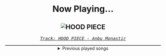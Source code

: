 <div align="center"> 
<h1>Now Playing...</h1>

![HOOD PIECE](https://i.scdn.co/image/ab67616d00001e023332719acc54a83bb56614dd)
--
_<samp><a href="https://open.spotify.com/track/3PeMu3Indgs0aARAnMRtlB">Track: HOOD PIECE - Anbu Monastir</a></samp>_

<div style="border: 1px #4B5054 solid"></div>
<details>
  <summary>
    Previous played songs
  </summary>
  <table>
    <thead>
      <tr>
        <th>
          Artist
        </th>
        <th>
          Song
        </th>
        <th>
          Link
        </th>
      </tr>
    </thead>
    <tbody>
      <tr><td>Anbu Monastir</td><td>HOOD PIECE</td><td><a href="https://open.spotify.com/track/3PeMu3Indgs0aARAnMRtlB">https://open.spotify.com/track/3PeMu3Indgs0aARAnMRtlB</a></td></tr><tr><td>Anbu Monastir</td><td>HOOD PIECE</td><td><a href="https://open.spotify.com/track/3PeMu3Indgs0aARAnMRtlB">https://open.spotify.com/track/3PeMu3Indgs0aARAnMRtlB</a></td></tr><tr><td>Morgana</td><td>Ventil</td><td><a href="https://open.spotify.com/track/4XkhOZAh8C7OfeHHoFFcLY">https://open.spotify.com/track/4XkhOZAh8C7OfeHHoFFcLY</a></td></tr><tr><td>Animetrix</td><td>Zweites Erwachen</td><td><a href="https://open.spotify.com/track/5ZdzOU1DJ7ZAcOIKAvE6ka">https://open.spotify.com/track/5ZdzOU1DJ7ZAcOIKAvE6ka</a></td></tr><tr><td>Versus Me</td><td>Better off Alone</td><td><a href="https://open.spotify.com/track/6ogiV8f4WjeefCuWhC3Ren">https://open.spotify.com/track/6ogiV8f4WjeefCuWhC3Ren</a></td></tr><tr><td>Versus Me</td><td>Worst in You</td><td><a href="https://open.spotify.com/track/7HhLrUGNVM0mHMoFwHYINb">https://open.spotify.com/track/7HhLrUGNVM0mHMoFwHYINb</a></td></tr><tr><td>Sleep Token</td><td>The Summoning</td><td><a href="https://open.spotify.com/track/0S38Oso3I9vpDXcTb7kYt9">https://open.spotify.com/track/0S38Oso3I9vpDXcTb7kYt9</a></td></tr><tr><td>Sleep Token</td><td>Caramel</td><td><a href="https://open.spotify.com/track/3AdXwuFn7j21HNiFMXvZXt">https://open.spotify.com/track/3AdXwuFn7j21HNiFMXvZXt</a></td></tr><tr><td>Sleep Token</td><td>Emergence</td><td><a href="https://open.spotify.com/track/5NRpxJxtR6JkUhQS4F0um6">https://open.spotify.com/track/5NRpxJxtR6JkUhQS4F0um6</a></td></tr><tr><td>Sleep Token</td><td>The Summoning</td><td><a href="https://open.spotify.com/track/0S38Oso3I9vpDXcTb7kYt9">https://open.spotify.com/track/0S38Oso3I9vpDXcTb7kYt9</a></td></tr><tr><td>Sleep Token</td><td>Caramel</td><td><a href="https://open.spotify.com/track/3AdXwuFn7j21HNiFMXvZXt">https://open.spotify.com/track/3AdXwuFn7j21HNiFMXvZXt</a></td></tr><tr><td>Sleep Token</td><td>Emergence</td><td><a href="https://open.spotify.com/track/5NRpxJxtR6JkUhQS4F0um6">https://open.spotify.com/track/5NRpxJxtR6JkUhQS4F0um6</a></td></tr><tr><td>Sleep Token</td><td>Take Me Back To Eden</td><td><a href="https://open.spotify.com/track/2Gt7fjNlx901pPRkvBiNBZ">https://open.spotify.com/track/2Gt7fjNlx901pPRkvBiNBZ</a></td></tr><tr><td>Sleep Token</td><td>The Summoning</td><td><a href="https://open.spotify.com/track/0S38Oso3I9vpDXcTb7kYt9">https://open.spotify.com/track/0S38Oso3I9vpDXcTb7kYt9</a></td></tr><tr><td>Sleep Token</td><td>Caramel</td><td><a href="https://open.spotify.com/track/3AdXwuFn7j21HNiFMXvZXt">https://open.spotify.com/track/3AdXwuFn7j21HNiFMXvZXt</a></td></tr><tr><td>Sleep Token</td><td>Emergence</td><td><a href="https://open.spotify.com/track/5NRpxJxtR6JkUhQS4F0um6">https://open.spotify.com/track/5NRpxJxtR6JkUhQS4F0um6</a></td></tr><tr><td>Sleep Token</td><td>Caramel</td><td><a href="https://open.spotify.com/track/3AdXwuFn7j21HNiFMXvZXt">https://open.spotify.com/track/3AdXwuFn7j21HNiFMXvZXt</a></td></tr><tr><td>Sleep Token</td><td>Emergence</td><td><a href="https://open.spotify.com/track/5NRpxJxtR6JkUhQS4F0um6">https://open.spotify.com/track/5NRpxJxtR6JkUhQS4F0um6</a></td></tr><tr><td>Sleep Token</td><td>Caramel</td><td><a href="https://open.spotify.com/track/3AdXwuFn7j21HNiFMXvZXt">https://open.spotify.com/track/3AdXwuFn7j21HNiFMXvZXt</a></td></tr><tr><td>Sleep Token</td><td>Emergence</td><td><a href="https://open.spotify.com/track/5NRpxJxtR6JkUhQS4F0um6">https://open.spotify.com/track/5NRpxJxtR6JkUhQS4F0um6</a></td></tr>
    </tbody>
  </table>
</details>

</div>
